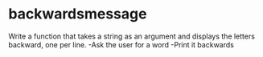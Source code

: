# backwardsmessage
Write a function that takes a string as an argument and displays the letters backward, one per line. -Ask the user for a word -Print it backwards
